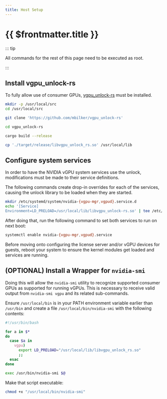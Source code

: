 ```yaml
---
title: Host Setup
---
```


# {{ $frontmatter.title }}

::: tip

All commands for the rest of this page need to be executed as root.

:::

## Install vgpu_unlock-rs

To fully allow use of consumer GPUs, [vgpu_unlock-rs](../tools/vgpu-unlock-rs.md) must be installed.

``` sh
mkdir -p /usr/local/src
cd /usr/local/src

git clone 'https://github.com/mbilker/vgpu_unlock-rs'

cd vgpu_unlock-rs

cargo build --release

cp './target/release/libvgpu_unlock_rs.so' /usr/local/lib
```

## Configure system services

In order to have the NVIDIA vGPU system services use the unlock, modifications must be made to their service definitions.

The following commands create drop-in overrides for each of the services, causing the unlock library to be loaded when they are started.

``` sh
mkdir /etc/systemd/system/nvidia-{vgpu-mgr,vgpud}.service.d
echo '[Service]
Environment=LD_PRELOAD=/usr/local/lib/libvgpu_unlock-rs.so' | tee /etc/systemd/system/nvidia-{vgpu-mgr,vgpud}.service.d/vgpu_unlock-rs.conf > /dev/null
```

After doing that, run the following command to set both services to run on next boot:

``` sh
systemctl enable nvidia-{vgpu-mgr,vgpud}.service
```

Before moving onto configuring the license server and/or vGPU devices for guests, reboot your system to ensure the kernel modules get loaded and services are running.

## (OPTIONAL) Install a Wrapper for `nvidia-smi`

Doing this will allow the `nvidia-smi` utility to recognize supported consumer GPUs as supported for running vGPUs. This is necessary to receive valid output from `nvidia-smi vgpu` and its related sub-commands.

Ensure `/usr/local/bin` is in your PATH environment variable earlier than `/usr/bin` and create a file `/usr/local/bin/nvidia-smi` with the following contents:

```sh
#!/usr/bin/bash

for a in $*
do
  case $a in
    vgpu)
      export LD_PRELOAD="/usr/local/lib/libvgpu_unlock_rs.so"
      ;;
  esac
done

exec /usr/bin/nvidia-smi $@
```

Make that script executable:

```sh
chmod +x "/usr/local/bin/nvidia-smi"
```
